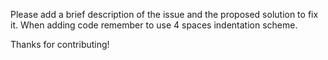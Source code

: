 Please add a brief description of the issue and the proposed solution to fix it.
When adding code remember to use 4 spaces indentation scheme.

Thanks for contributing!
